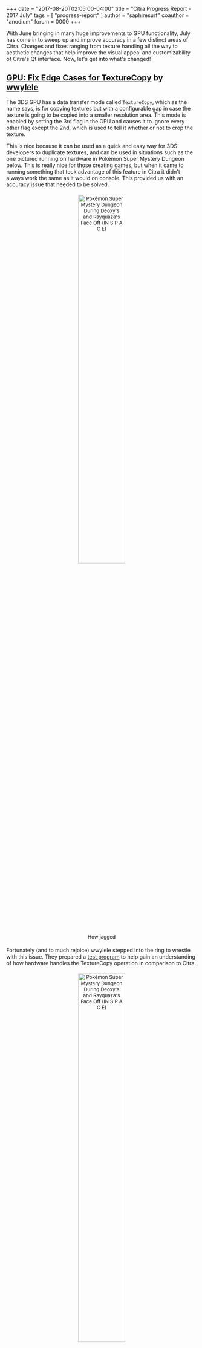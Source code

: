 +++
date = "2017-08-20T02:05:00-04:00"
title = "Citra Progress Report - 2017 July"
tags = [ "progress-report" ]
author = "saphiresurf"
coauthor = "anodium"
forum = 0000
+++

With June bringing in many huge improvements to GPU functionality, July has come in to sweep up and improve accuracy in a few distinct areas of Citra. Changes and fixes ranging from texture handling all the way to aesthetic changes that help improve the visual appeal and customizability of Citra's Qt interface. Now, let's get into what's changed!

## [GPU: Fix Edge Cases for TextureCopy](https://github.com/citra-emu/citra/pull/2809) by [wwylele](https://github.com/wwylele)

The 3DS GPU has a data transfer mode called `TextureCopy`, which as the name says, is for copying textures but with a configurable gap in case the texture is going to be copied into a smaller resolution area. This mode is enabled by setting the 3rd flag in the GPU and causes it to ignore every other flag except the 2nd, which is used to tell it whether or not to crop the texture. 

This is nice because it can be used as a quick and easy way for 3DS developers to duplicate textures, and can be used in situations such as the one pictured running on hardware in Pokémon Super Mystery Dungeon below. This is really nice for those creating games, but when it came to running something that took advantage of this feature in Citra it didn't always work the same as it would on console. This provided us with an accuracy issue that needed to be solved.

<p style="text-align: center; font-size: small; padding: 1%">
<img style="padding: 0% 0% 1% 0%" height="50%" width="50%" alt="Pokémon Super Mystery Dungeon During Deoxy's and Rayquaza's Face Off (IN S P A C E)" src="/images/entry/citra-progress-report-2017-july/texturecopy-before.png" />
<br />
<!--
title_id = 0004000000174600
commit_hash = a40e60c4bc7ab9c559ad6e3f1769b1128d68c8d5
-->
How jagged
</p>

Fortunately (and to much rejoice) wwylele stepped into the ring to wrestle with this issue. They prepared a [test program](https://github.com/wwylele/ctrhwtest/tree/master/texture-copy-test) to help gain an understanding of how hardware handles the TextureCopy operation in comparison to Citra.

<p style="text-align: center; font-size: small; padding: 1%">
<img style="padding: 0% 0% 1% 0%" height="50%" width="50%" alt="Pokémon Super Mystery Dungeon During Deoxy's and Rayquaza's Face Off (IN S P A C E)" src="/images/entry/citra-progress-report-2017-july/texturecopy-after.png" />
<br />
<!--
title_id = 0004000000174600
commit_hash = 57438cf51f3bdae71a694d2ebe96ad563968781c
-->
Deoxys is having a bit of a hard time, no?
</p>


## [Citra-QT: UI Themes](https://github.com/citra-emu/citra/pull/2804) by [Kloen](https://github.com/kloen)

[Kloen](https://github.com/kloen) has put the time and work into Citra's Qt frontend to make it themeable! Now users can enjoy a dark mode and other custom coloring schemes!

<p style="text-align: center; font-size: small; padding: 1%">
<img style="padding: 0% 0% 1% 0%" height="75%" width="75%" alt="Comparison of Dark Theme and Light Theme" src="/images/entry/citra-progress-report-2017-july/theme-comparison.png" />
<br />
<!--
commit_hash = 081304eca57913cd2cc67f35b9b49a87a6f0b2c2
-->
CHOOSE YOUR CHARACTER
</p>

## [Load Shared Font From System Archive](https://github.com/citra-emu/citra/pull/2784) by [wwylele](https://github.com/wwylele)

**This does not elimate the need for dumping a shared font from a legitimate system.**

This in itself isn't an extremely visible or perceivable change from a user perspective, but it is something that helps us take another stride towards accurately recreating the way the 3DS actually operates. All system data is uniformly stored in the system archive now that the system font can be included with it. Citra does still fall back to the deprecated `shared_font.bin` file if it was dumped before, for compatibility's sake. `3dsutil` has been updated to be able to dump everything as a system archive, so that Citra may be able to work with it in a way that's more accurate to the actual hardware!

## To Contributors

Thank you to [everyone who's contributed](https://github.com/citra-emu/citra/graphs/contributors?from=2017-07-10&to=2017-08-20&type=c) for months before, beyond, and during July for all of the work that you've put into Citra. Without all of you, the project would not have shown the progress that it has in the past year, and with all those who have contributed, I don't think it's showing any sign of slowing down!
